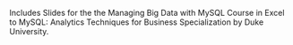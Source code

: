 Includes Slides for the the Managing Big Data with MySQL Course in Excel to MySQL: Analytics Techniques for Business Specialization by Duke University.

